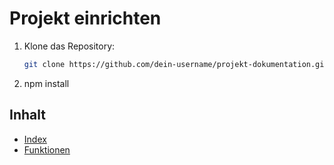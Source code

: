 # Projekt einrichten
1. Klone das Repository:
   ```bash
   git clone https://github.com/dein-username/projekt-dokumentation.git
2. npm install
## Inhalt
- [Index](/index.md)
- [Funktionen](/features.md)
